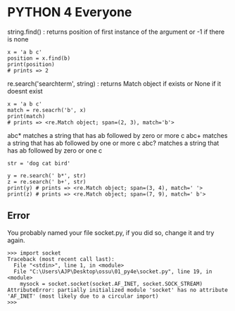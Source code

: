 # PYTHON 4 Everyone

string.find() : returns position of first instance of the argument or -1 if there is none
```
x = 'a b c'
position = x.find(b)
print(position)
# prints => 2
```

re.search('searchterm', string) : returns Match object if exists or None if it doesnt exist
```
x = 'a b c'
match = re.seacrh('b', x)
print(match)
# prints => <re.Match object; span=(2, 3), match='b'>
```

abc*        matches a string that has ab followed by zero or more c
abc+        matches a string that has ab followed by one or more c
abc?        matches a string that has ab followed by zero or one c

```
str = 'dog cat bird'

y = re.search(' b*', str)
z = re.search(' b+', str)
print(y) # prints => <re.Match object; span=(3, 4), match=' '>
print(z) # prints => <re.Match object; span=(7, 9), match=' b'>
```

## Error
You probably named your file socket.py, if you did so, change it and try again.
```
>>> import socket
Traceback (most recent call last):
  File "<stdin>", line 1, in <module>
  File "C:\Users\AJP\Desktop\ossu\01_py4e\socket.py", line 19, in <module>
    mysock = socket.socket(socket.AF_INET, socket.SOCK_STREAM)
AttributeError: partially initialized module 'socket' has no attribute 'AF_INET' (most likely due to a circular import)
>>>
```